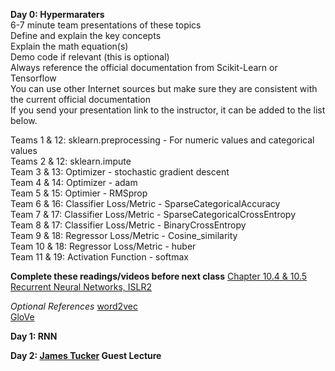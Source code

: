 **Day 0: Hypermaraters**  
6-7 minute team presentations of these topics  
Define and explain the key concepts  
Explain the math equation(s)  
Demo code if relevant (this is optional)  
Always reference the official documentation from Scikit-Learn or Tensorflow  
You can use other Internet sources but make sure they are consistent with the current official documentation  
If you send your presentation link to the instructor, it can be added to the list below.

Teams 1 & 12: sklearn.preprocessing - For numeric values and categorical values  
Teams 2 & 12: sklearn.impute  
Team 3 & 13: Optimizer - stochastic gradient descent  
Team 4 & 14: Optimizer - adam  
Team 5 & 15: Optimier - RMSprop  
Team 6 & 16: Classifier Loss/Metric - SparseCategoricalAccuracy  
Team 7 & 17: Classifier Loss/Metric - SparseCategoricalCrossEntropy  
Team 8 & 17: Classifier Loss/Metric - BinaryCrossEntropy  
Team 9 & 18: Regressor Loss/Metric - Cosine_similarity  
Team 10 & 18: Regressor Loss/Metric - huber  
Team 11 & 19: Activation Function - softmax  

**Complete these readings/videos before next class**
[Chapter 10.4 & 10.5 Recurrent Neural Networks, ISLR2](https://hastie.su.domains/ISLR2/ISLRv2_website.pdf)  

*Optional References*
[word2vec](https://code.google.com/archive/p/word2vec/)  
[GloVe](https://nlp.stanford.edu/projects/glove/)  

**Day 1: RNN**

**Day 2: [James Tucker](https://www.linkedin.com/in/james-m-tucker-7082251b0/) Guest Lecture**
